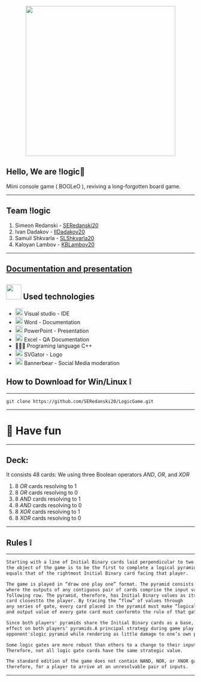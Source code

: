 
<p align="center">
<img src="https://cdn.discordapp.com/attachments/842281679225225266/974018163601702912/kreks.gif" width="400">
</p>

## Hello, We are !logic💢

Miini console game ( BOOLeO ), reviving a long-forgotten board game.
---------------------------------------------- --------------------------------------
 
 ## Team    <a name = "team">!logic</a>
1. Simeon Redanski - [SERedanski20](https://github.com/SERedanski20)
2. Ivan Dadakov - [IIDadakov20](https://github.com/IIDadakov20)
3. Samuil Shkvarla - [SLShkvarla20](https://github.com/SLShkvarla20)
4. Kaloyan Lambov -  [KBLambov20](https://github.com/KBLambov20)
---------------------------------------------- --------------------------------------
###
[Documentation and presentation]()
 ---


## <img src="https://miro.medium.com/max/1400/1*44799UW8y4KGlJb36fTD7Q.gif" width="40"> Used technologies
- <img src="https://media.discordapp.net/attachments/815253581149896790/818134527842582578/Visual_Studio_Icon_2019.svg.png?width=541&height=541" width="20"> Visual studio - IDE
-  <img src="https://media.discordapp.net/attachments/815253581149896790/818133539903111188/Microsoft_Word_logo.png" width="20"> Word - Documentation
- <img src="https://media.discordapp.net/attachments/815253581149896790/818136011359518780/kisspng-microsoft-powerpoint-computer-software-microsoft-o-5b3b3927c75c49.3318087715306079118166-rem.png" width="20"> PowerPoint - Presentation
- <img src="https://media.discordapp.net/attachments/815253581149896790/818134368848969728/1043px-Microsoft_Excel_2013_logo.svg_.png?width=551&height=541" width="20"> Excel -  QA Documentation    
- 👩🏻‍💻 Programing language C++
- <img src="https://ps.w.org/svgator/assets/icon.svg?rev=2425697" width="20"> SVGator - Logo
- <img src="https://d33wubrfki0l68.cloudfront.net/d46686890230f394c4a5dd6008adf79bc600a240/cc827/images/transparent_icon.png" width="20"> Bannerbear - Social Media moderation 


## How to Download for Win/Linux ❕
---------------------------------------------- --------------------------------------

```git 
git clone https://github.com/SERedanski20/LogicGame.git
```
---------------------------------------------- --------------------------------------

# 🎉 Have fun

---------------------------------------------- --------------------------------------
## Deck:
It consists 48 cards:
We using three Boolean operators *AND*, *OR*, and *XOR*
1. 8 *OR* cards resolving to 1
2. 8 *OR* cards resolving to 0
3. 8 *AND* cards resolving to 1
4. 8 *AND* cards resolving to 0
5. 8 *XOR* cards resolving to 1
6. 8 *XOR* cards resolving to 0
---------------------------------------------- --------------------------------------
## Rules ❕
---------------------------------------------- --------------------------------------

```diff 
Starting with a line of Initial Binary cards laid perpendicular to two facing players,
the object of the game is to be the first to complete a logical pyramid whose final output
equals that of the rightmost Initial Binary card facing that player.

The game is played in “draw one play one” format. The pyramid consists of decreasing rows of gate cards,
where the outputs of any contiguous pair of cards comprise the input values to a single card in the 
following row. The pyramid, therefore, has Initial Binary values as its base and tapers to a single 
card closestto the player. By tracing the “flow” of values through 
any series of gate, every card placed in the pyramid must make “logical sense”,i.e. the inputs
and output value of every gate card must conformto the rule of that gate card.

Since both players' pyramids share the Initial Binary cards as a base, “flipping” an Initial Binary has an
effect on both players' pyramids.A principal strategy during game play is to invalidate gate cards in the
opponent'slogic pyramid while rendering as little damage to one’s own pyramid in the process.

Some logic gates are more robust than others to a change to their inputs. 
Therefore, not all logic gate cards have the same strategic value.

The standard edition of the game does not contain NAND, NOR, or XNOR gates. It is possible,
therefore, for a player to arrive at an unresolvable pair of inputs.
```
---------------------------------------------- --------------------------------------

